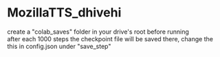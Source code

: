 # MozillaTTS_dhivehi
create a "colab_saves" folder in your drive's root before running  
after each 1000 steps the checkpoint file will be saved there, change the this in config.json under "save_step"  
